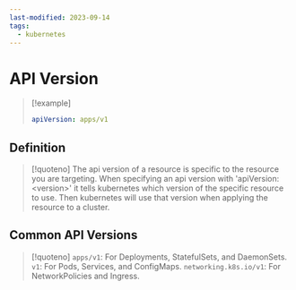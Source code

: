 ```yaml
---
last-modified: 2023-09-14
tags:
  - kubernetes
---
```

# API Version

> [!example]
> ```yaml
> apiVersion: apps/v1
> ```

## Definition

> [!quoteno]
> The api version of a resource is specific to the resource you are targeting. When specifying an api version with 'apiVersion: <version​>' it tells kubernetes which version of the specific resource to use. Then kubernetes will use that version when applying the resource to a cluster. 

## Common API Versions

> [!quoteno]
> `apps/v1`: For Deployments, StatefulSets, and DaemonSets.
> `v1`: For Pods, Services, and ConfigMaps.
> `networking.k8s.io/v1`: For NetworkPolicies and Ingress.
